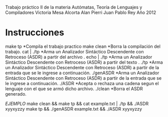 Trabajo práctico II de la materia Autómatas, Teoría de Lenguajes y Compiladores
Victoria Mesa Alcorta
Alan Pierri
Juan Pablo Rey
Año 2012

Instrucciones
=============

make tp
	*Compila el trabajo practico
make clean
	*Borra la compilación del trabajo.
cat <archivo> | ./tp
	*Arma un Analizador Sintáctico Descendente con Retroceso (ASDR) a partir del archivo <archivo>.
echo <string> | ./tp
	*Arma un Analizador Sintáctico Descendente con Retroceso (ASDR) a partir del texto <string>.
./tp
	*Arma un Analizador Sintáctico Descendente con Retroceso (ASDR) a partir de la entrada que se le ingrese a continuación.
./genASDR <archivo>
	*Arma un Analizador Sintáctico Descendente con Retroceso (ASDR) a partir de la entrada que se le ingrese a continuación.
./ASDR <cadena>
	*Acepta o rechaza una cadena segun el lenguaje con el que se armó dicho archivo.
./clean
	*Borra el ASDR generado.

*EJEMPLO*
	make clean && make tp && cat example.txt | ./tp && ./ASDR xyyxyzzy
	make tp && ./genASDR example.txt && ./ASDR xyyxyzzy
